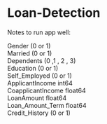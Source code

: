 # Loan-Detection

Notes to run app well:

Gender                 (0 or 1)<br/>
Married                (0 or 1)<br/>
Dependents             (0 ,1 , 2 , 3)<br/>
Education              (0 or 1) <br/>
Self_Employed          (0 or 1) <br/>
ApplicantIncome        int64 <br/>
CoapplicantIncome    float64 <br/>
LoanAmount           float64 <br/>
Loan_Amount_Term     float64 <br/>
Credit_History       (0 or 1) <br/>
